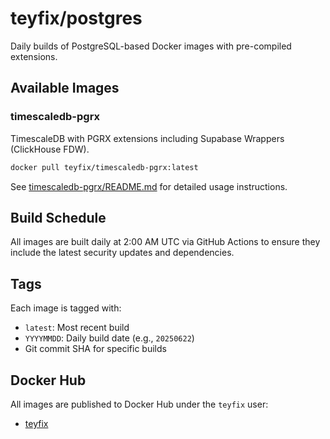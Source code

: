 # teyfix/postgres

Daily builds of PostgreSQL-based Docker images with pre-compiled extensions.

## Available Images

### timescaledb-pgrx

TimescaleDB with PGRX extensions including Supabase Wrappers (ClickHouse FDW).

```bash
docker pull teyfix/timescaledb-pgrx:latest
```

See [timescaledb-pgrx/README.md](timescaledb-pgrx/README.md) for detailed usage instructions.

## Build Schedule

All images are built daily at 2:00 AM UTC via GitHub Actions to ensure they include the latest security updates and dependencies.

## Tags

Each image is tagged with:

- `latest`: Most recent build
- `YYYYMMDD`: Daily build date (e.g., `20250622`)
- Git commit SHA for specific builds

## Docker Hub

All images are published to Docker Hub under the `teyfix` user:

- [teyfix](https://hub.docker.com/u/teyfix)
